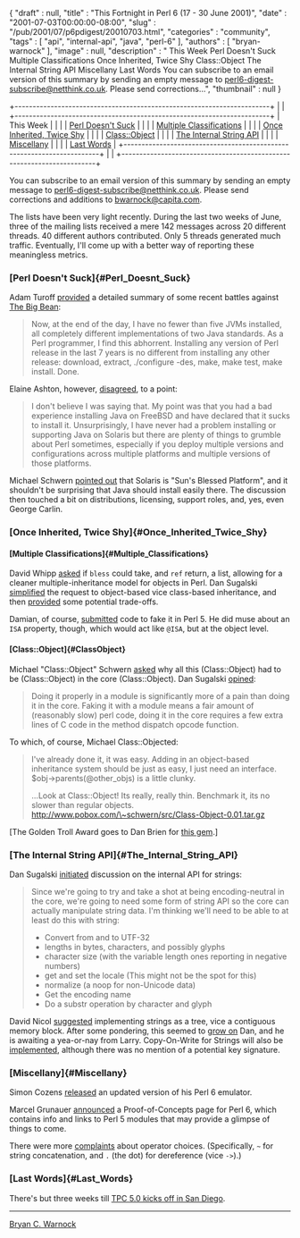 {
   "draft" : null,
   "title" : "This Fortnight in Perl 6 (17 - 30 June 2001)",
   "date" : "2001-07-03T00:00:00-08:00",
   "slug" : "/pub/2001/07/p6pdigest/20010703.html",
   "categories" : "community",
   "tags" : [
      "api",
      "internal-api",
      "java",
      "perl-6"
   ],
   "authors" : [
      "bryan-warnock"
   ],
   "image" : null,
   "description" : " This Week Perl Doesn't Suck Multiple Classifications Once Inherited, Twice Shy Class::Object The Internal String API Miscellany Last Words You can subscribe to an email version of this summary by sending an empty message to perl6-digest-subscribe@netthink.co.uk. Please send corrections...",
   "thumbnail" : null
}





+-----------------------------------------------------------------------+
|                                                                       |
+-----------------------------------------------------------------------+
| This Week                                                             |
|                                                                       |
| [Perl Doesn't Suck](#Perl_Doesnt_Suck)                                |
|                                                                       |
| [Multiple Classifications](#Multiple_Classifications)                 |
|                                                                       |
| [Once Inherited, Twice Shy](#Once_Inherited_Twice_Shy)                |
|                                                                       |
| [Class::Object](#ClassObject)                                         |
|                                                                       |
| [The Internal String API](#The_Internal_String_API)                   |
|                                                                       |
| [Miscellany](#Miscellany)                                             |
|                                                                       |
| [Last Words](#Last_Words)                                             |
+-----------------------------------------------------------------------+
|                                                                       |
+-----------------------------------------------------------------------+

You can subscribe to an email version of this summary by sending an
empty message to <perl6-digest-subscribe@netthink.co.uk>.
Please send corrections and additions to <bwarnock@capita.com>.

The lists have been very light recently. During the last two weeks of
June, three of the mailing lists received a mere 142 messages across 20
different threads. 40 different authors contributed. Only 5 threads
generated much traffic. Eventually, I'll come up with a better way of
reporting these meaningless metrics.

### [Perl Doesn't Suck]{#Perl_Doesnt_Suck}

Adam Turoff
[provided](http://archive.develooper.com/perl6-meta@perl.org/msg00939.html)
a detailed summary of some recent battles against [The Big
Bean](http://java.sun.com/):

> Now, at the end of the day, I have no fewer than five JVMs installed,
> all completely different implementations of two Java standards. As a
> Perl programmer, I find this abhorrent. Installing any version of Perl
> release in the last 7 years is no different from installing any other
> release: download, extract, ./configure -des, make, make test, make
> install. Done.

Elaine Ashton, however,
[disagreed](http://archive.develooper.com/perl6-meta@perl.org/msg00943.html),
to a point:

> I don't believe I was saying that. My point was that you had a bad
> experience installing Java on FreeBSD and have declared that it sucks
> to install it. Unsurprisingly, I have never had a problem installing
> or supporting Java on Solaris but there are plenty of things to
> grumble about Perl sometimes, especially if you deploy multiple
> versions and configurations across multiple platforms and multiple
> versions of those platforms.

Michael Schwern [pointed
out](http://archive.develooper.com/perl6-meta@perl.org/msg00945.html)
that Solaris is "Sun's Blessed Platform", and it shouldn't be surprising
that Java should install easily there. The discussion then touched a bit
on distributions, licensing, support roles, and, yes, even George
Carlin.

### [Once Inherited, Twice Shy]{#Once_Inherited_Twice_Shy}

#### [Multiple Classifications]{#Multiple_Classifications}

David Whipp
[asked](http://archive.develooper.com/perl6-language@perl.org/msg07621.html)
if `bless` could take, and `ref` return, a list, allowing for a cleaner
multiple-inheritance model for objects in Perl. Dan Sugalski
[simplified](http://archive.develooper.com/perl6-language@perl.org/msg07624.html)
the request to object-based vice class-based inheritance, and then
[provided](http://archive.develooper.com/perl6-language@perl.org/msg07631.html)
some potential trade-offs.

Damian, of course,
[submitted](http://archive.develooper.com/perl6-language@perl.org/msg07625.html)
code to fake it in Perl 5. He did muse about an `ISA` property, though,
which would act like `@ISA`, but at the object level.

#### [Class::Object]{#ClassObject}

Michael "Class::Object" Schwern
[asked](http://archive.develooper.com/perl6-language@perl.org/msg07663.html)
why all this (Class::Object) had to be (Class::Object) in the core
(Class::Object). Dan Sugalski
[opined](http://archive.develooper.com/perl6-language@perl.org/msg07665.html):
> Doing it properly in a module is significantly more of a pain than
> doing it in the core. Faking it with a module means a fair amount of
> (reasonably slow) perl code, doing it in the core requires a few extra
> lines of C code in the method dispatch opcode function.

To which, of course, Michael Class::Objected:

> I've already done it, it was easy. Adding in an object-based
> inheritance system should be just as easy, I just need an interface.
> \$obj-&gt;parents(@other\_objs) is a little clunky.
>
> ...Look at Class::Object! Its really, really thin. Benchmark it, its
> no slower than regular objects.
> http://www.pobox.com/\~schwern/src/Class-Object-0.01.tar.gz

\[The Golden Troll Award goes to Dan Brien for [this
gem](http://archive.develooper.com/perl6-language@perl.org/msg07679.html).\]

### [The Internal String API]{#The_Internal_String_API}

Dan Sugalski
[initiated](http://archive.develooper.com/perl6-internals@perl.org/msg03221.html)
discussion on the internal API for strings:

> Since we're going to try and take a shot at being encoding-neutral in
> the core, we're going to need some form of string API so the core can
> actually manipulate string data. I'm thinking we'll need to be able to
> at least do this with string:
>
> -   Convert from and to UTF-32
> -   lengths in bytes, characters, and possibly glyphs
> -   character size (with the variable length ones reporting in
>     negative numbers)
> -   get and set the locale (This might not be the spot for this)
> -   normalize (a noop for non-Unicode data)
> -   Get the encoding name
> -   Do a substr operation by character and glyph

David Nicol
[suggested](http://archive.develooper.com/perl6-internals@perl.org/msg03233.html)
implementing strings as a tree, vice a contiguous memory block. After
some pondering, this seemed to [grow
on](http://archive.develooper.com/perl6-internals@perl.org/msg03236.html)
Dan, and he is awaiting a yea-or-nay from Larry. Copy-On-Write for
Strings will also be
[implemented](http://archive.develooper.com/perl6-internals@perl.org/msg03242.html),
although there was no mention of a potential key signature.

### [Miscellany]{#Miscellany}

Simon Cozens
[released](http://archive.develooper.com/perl6-language@perl.org/msg07602.html)
an updated version of his Perl 6 emulator.

Marcel Grunauer
[announced](http://archive.develooper.com/perl6-language@perl.org/msg07667.html)
a Proof-of-Concepts page for Perl 6, which contains info and links to
Perl 5 modules that may provide a glimpse of things to come.

There were more
[complaints](http://archive.develooper.com/perl6-internals@perl.org/msg03247.html)
about operator choices. (Specifically, `~` for string concatenation, and
`.` (the dot) for dereference (vice `->`).)

### [Last Words]{#Last_Words}

There's but three weeks till [TPC 5.0 kicks off in San
Diego](http://conferences.oreilly.com/perl).

------------------------------------------------------------------------

[Bryan C. Warnock](mailto:bwarnock@capita.com)


